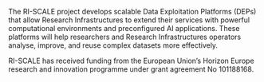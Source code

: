 
The RI-SCALE project develops scalable Data Exploitation Platforms (DEPs) that allow Research Infrastructures to extend their services with powerful computational environments and preconfigured AI applications. These platforms will help researchers and Research Infrastructures operators analyse, improve, and reuse complex datasets more effectively.

RI-SCALE has received funding from the European Union’s Horizon Europe research and innovation programme under grant agreement No 101188168.
